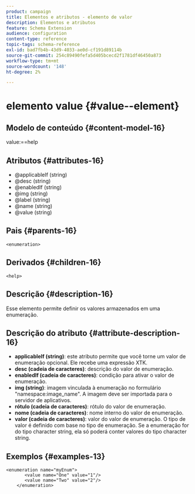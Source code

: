 ```yaml
---
product: campaign
title: Elementos e atributos - elemento de valor
description: Elementos e atributos
feature: Schema Extension
audience: configuration
content-type: reference
topic-tags: schema-reference
exl-id: bad7fb4b-43d9-4033-ae0d-cf191d89114b
source-git-commit: 254c89490fefa5d405bcecd2f1781df46450a873
workflow-type: tm+mt
source-wordcount: '148'
ht-degree: 2%

---
```


# elemento value {#value--element}


## Modelo de conteúdo {#content-model-16}

value:==help

## Atributos {#attributes-16}

* @applicableIf (string)
* @desc (string)
* @enabledIf (string)
* @img (string)
* @label (string)
* @name (string)
* @value (string)

## Pais {#parents-16}

`<enumeration>`

## Derivados {#children-16}

`<help>`

## Descrição {#description-16}

Esse elemento permite definir os valores armazenados em uma enumeração.

## Descrição do atributo {#attribute-description-16}

* **applicableIf (string)**: este atributo permite que você torne um valor de enumeração opcional. Ele recebe uma expressão XTK.
* **desc (cadeia de caracteres)**: descrição do valor de enumeração.
* **enabledIf (cadeia de caracteres)**: condição para ativar o valor de enumeração.
* **img (string)**: imagem vinculada à enumeração no formulário &quot;namespace:image_name&quot;. A imagem deve ser importada para o servidor de aplicativos.
* **rótulo (cadeia de caracteres)**: rótulo do valor de enumeração.
* **nome (cadeia de caracteres)**: nome interno do valor de enumeração.
* **valor (cadeia de caracteres)**: valor do valor de enumeração. O tipo de valor é definido com base no tipo de enumeração. Se a enumeração for do tipo character string, ela só poderá conter valores do tipo character string.

## Exemplos {#examples-13}

```
<enumeration name="myEnum">
       <value name="One" value="1"/>
       <value name="Two" value="2"/>
    </enumeration>
```
